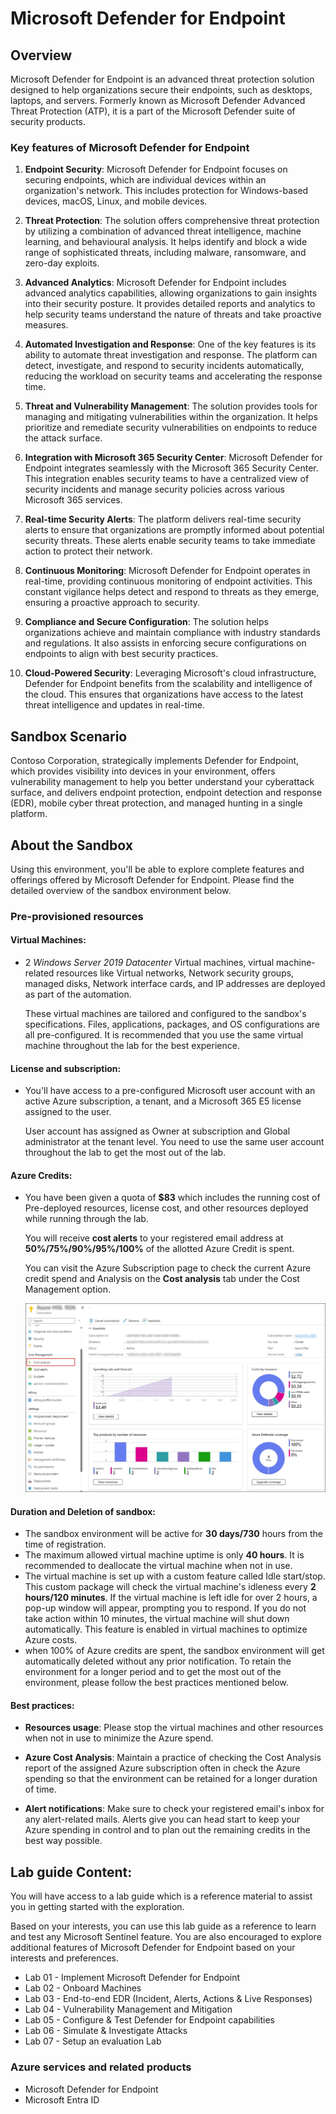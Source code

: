 # Microsoft Defender for Endpoint 

## Overview

Microsoft Defender for Endpoint is an advanced threat protection solution designed to help organizations secure their endpoints, such as desktops, laptops, and servers. Formerly known as Microsoft Defender Advanced Threat Protection (ATP), it is a part of the Microsoft Defender suite of security products. 

### Key features of Microsoft Defender for Endpoint

1. **Endpoint Security**: Microsoft Defender for Endpoint focuses on securing endpoints, which are individual devices within an organization's network. This includes protection for Windows-based devices, macOS, Linux, and mobile devices.

2. **Threat Protection**:
The solution offers comprehensive threat protection by utilizing a combination of advanced threat intelligence, machine learning, and behavioural analysis. It helps identify and block a wide range of sophisticated threats, including malware, ransomware, and zero-day exploits.

3. **Advanced Analytics**: Microsoft Defender for Endpoint includes advanced analytics capabilities, allowing organizations to gain insights into their security posture. It provides detailed reports and analytics to help security teams understand the nature of threats and take proactive measures.

4. **Automated Investigation and Response**:
One of the key features is its ability to automate threat investigation and response. The platform can detect, investigate, and respond to security incidents automatically, reducing the workload on security teams and accelerating the response time.

5. **Threat and Vulnerability Management**:
The solution provides tools for managing and mitigating vulnerabilities within the organization. It helps prioritize and remediate security vulnerabilities on endpoints to reduce the attack surface.

6. **Integration with Microsoft 365 Security Center**:
Microsoft Defender for Endpoint integrates seamlessly with the Microsoft 365 Security Center. This integration enables security teams to have a centralized view of security incidents and manage security policies across various Microsoft 365 services.

7. **Real-time Security Alerts**: The platform delivers real-time security alerts to ensure that organizations are promptly informed about potential security threats. These alerts enable security teams to take immediate action to protect their network.

8. **Continuous Monitoring**: Microsoft Defender for Endpoint operates in real-time, providing continuous monitoring of endpoint activities. This constant vigilance helps detect and respond to threats as they emerge, ensuring a proactive approach to security.

9. **Compliance and Secure Configuration**: The solution helps organizations achieve and maintain compliance with industry standards and regulations. It also assists in enforcing secure configurations on endpoints to align with best security practices.

10. **Cloud-Powered Security**: Leveraging Microsoft's cloud infrastructure, Defender for Endpoint benefits from the scalability and intelligence of the cloud. This ensures that organizations have access to the latest threat intelligence and updates in real-time.


## Sandbox Scenario
Contoso Corporation, strategically implements Defender for Endpoint, which provides visibility into devices in your environment, offers vulnerability management to help you better understand your cyberattack surface, and delivers endpoint protection, endpoint detection and response (EDR), mobile cyber threat protection, and managed hunting in a single platform.

## About the Sandbox

Using this environment, you'll be able to explore complete features and offerings offered by Microsoft Defender for Endpoint. Please find the detailed overview of the sandbox environment below.

### Pre-provisioned resources

#### **Virtual Machines**: 

- 2 *Windows Server 2019 Datacenter* Virtual machines, virtual machine-related resources like Virtual networks, Network security groups, managed disks, Network interface cards, and IP addresses are deployed as part of the automation.

  These virtual machines are tailored and configured to the sandbox's specifications. Files, applications, packages, and OS configurations are all pre-configured. It is recommended that you use the same virtual machine throughout the lab for the best experience.

#### **License and subscription**:

- You'll have access to a pre-configured Microsoft user account with an active Azure subscription, a tenant, and a Microsoft 365 E5 license assigned to the user. 
   
  User account has assigned as Owner at subscription and Global administrator at the tenant level. You need to use the same user account throughout the lab to get the most out of the lab. 

#### **Azure Credits**:

- You have been given a quota of **$83** which includes the running cost of Pre-deployed resources, license cost, and other resources deployed while running through the lab.

  You will receive **cost alerts** to your registered email address at **50%/75%/90%/95%/100%** of the allotted Azure Credit is spent.

  You can visit the Azure Subscription page to check the current Azure credit spend and Analysis on the **Cost analysis** tab under the Cost Management option.

  ![Picture 1](/Instructions/Media/o1.jpg)

#### **Duration and Deletion of sandbox**:

- The sandbox environment will be active for **30 days/730** hours from the time of registration. 
- The maximum allowed virtual machine uptime is only **40 hours**. It is recommended to deallocate the virtual machine when not in use.
- The virtual machine is set up with a custom feature called Idle start/stop. This custom package will check the virtual machine's idleness every **2 hours/120 minutes**. If the virtual machine is left idle for over 2 hours, a pop-up window will appear, prompting you to respond. If you do not take action within 10 minutes, the virtual machine will shut down automatically.  This feature is enabled in virtual machines to optimize Azure costs.
- when 100% of Azure credits are spent, the sandbox environment will get automatically deleted without any prior notification. To retain the environment for a longer period and to get the most out of the environment, please follow the best practices mentioned below.

#### **Best practices**: 

- **Resources usage**: Please stop the virtual machines and other resources when not in use to minimize the Azure spend.

- **Azure Cost Analysis**: Maintain a practice of checking the Cost Analysis report of the assigned Azure subscription often in check the Azure spending so that the environment can be retained for a longer duration of time.

- **Alert notifications**: Make sure to check your registered email's inbox for any alert-related mails. Alerts give you can head start to keep your Azure spending in control and to plan out the remaining credits in the best way possible.

## Lab guide Content:

You will have access to a lab guide which is a reference material to assist you in getting started with the exploration. 

Based on your interests, you can use this lab guide as a reference to learn and test any Microsoft Sentinel feature.  You are also encouraged to explore additional features of Microsoft Defender for Endpoint based on your interests and preferences.


- Lab 01 - Implement Microsoft Defender for Endpoint
- Lab 02 - Onboard Machines
- Lab 03 - End-to-end EDR (Incident, Alerts, Actions & Live Responses)
- Lab 04 - Vulnerability Management and Mitigation
- Lab 05 - Configure & Test Defender for Endpoint capabilities
- Lab 06 - Simulate & Investigate Attacks
- Lab 07 - Setup an evaluation Lab

### Azure services and related products

- Microsoft Defender for Endpoint
- Microsoft Entra ID
